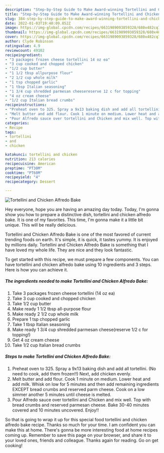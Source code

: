 ```yaml
---
description: "Step-by-Step Guide to Make Award-winning Tortellini and Chicken Alfredo Bake"
title: "Step-by-Step Guide to Make Award-winning Tortellini and Chicken Alfredo Bake"
slug: 384-step-by-step-guide-to-make-award-winning-tortellini-and-chicken-alfredo-bake
date: 2022-01-03T19:40:09.852Z
image: https://img-global.cpcdn.com/recipes/6631989093859328/680x482cq70/tortellini-and-chicken-alfredo-bake-recipe-main-photo.jpg
thumbnail: https://img-global.cpcdn.com/recipes/6631989093859328/680x482cq70/tortellini-and-chicken-alfredo-bake-recipe-main-photo.jpg
cover: https://img-global.cpcdn.com/recipes/6631989093859328/680x482cq70/tortellini-and-chicken-alfredo-bake-recipe-main-photo.jpg
author: Clyde Robinson
ratingvalue: 4.9
reviewcount: 49102
recipeingredient:
- "3 packages frozen cheese tortellini 14 oz ea"
- "3 cup cooked and chopped chicken"
- "1/2 cup butter"
- "1 1/2 tbsp allpurpose flour"
- "2 1/2 cup whole milk"
- "1 tsp chopped garlic"
- "1 tbsp Italian seasoning"
- "1 3/4 cup shredded parmesan cheesereserve 12 c for topping"
- "4 oz cream cheese"
- "1/2 cup Italian bread crumbs"
recipeinstructions:
- "Preheat oven to 325. Spray a 9x13 baking dish and add all tortellini. (No need to cook, add them frozen!!) Next, add chicken evenly."
- "Melt butter and add flour. Cook 1 minute on medium. Lower heat and add milk. Whisk on low for 5 minutes and then add remaining ingredients EXCEPT bread crumbs and reserved parm cheese. Cook on a low simmer another 5 minutes until cheese is melted."
- "Pour Alfredo sauce over tortellini and Chicken and mix well. Top with bread crumbs and reserved  parmesan cheese. Bake 30-40 minutes covered and 10 minutes uncovered. Enjoy!!"
categories:
- Recipe
tags:
- tortellini
- and
- chicken

katakunci: tortellini and chicken 
nutrition: 213 calories
recipecuisine: American
preptime: "PT30M"
cooktime: "PT60M"
recipeyield: "4"
recipecategory: Dessert

---
```



![Tortellini and Chicken Alfredo Bake](https://img-global.cpcdn.com/recipes/6631989093859328/680x482cq70/tortellini-and-chicken-alfredo-bake-recipe-main-photo.jpg)

Hey everyone, hope you are having an amazing day today. Today, I'm gonna show you how to prepare a distinctive dish, tortellini and chicken alfredo bake. It is one of my favorites. This time, I'm gonna make it a little bit unique. This will be really delicious.

Tortellini and Chicken Alfredo Bake is one of the most favored of current trending foods on earth. It's simple, it is quick, it tastes yummy. It is enjoyed by millions daily. Tortellini and Chicken Alfredo Bake is something that I have loved my whole life. They are nice and they look fantastic.




To get started with this recipe, we must prepare a few components. You can have tortellini and chicken alfredo bake using 10 ingredients and 3 steps. Here is how you can achieve it.

<!--inarticleads1-->

##### The ingredients needed to make Tortellini and Chicken Alfredo Bake:

1. Take 3 packages frozen cheese tortellini (14 oz ea)
1. Take 3 cup cooked and chopped chicken
1. Take 1/2 cup butter
1. Make ready 1 1/2 tbsp all-purpose flour
1. Make ready 2 1/2 cup whole milk
1. Prepare 1 tsp chopped garlic
1. Take 1 tbsp Italian seasoning
1. Make ready 1 3/4 cup shredded parmesan cheese(reserve 1/2 c for topping!)
1. Get 4 oz cream cheese
1. Take 1/2 cup Italian bread crumbs




<!--inarticleads2-->

##### Steps to make Tortellini and Chicken Alfredo Bake:

1. Preheat oven to 325. Spray a 9x13 baking dish and add all tortellini. (No need to cook, add them frozen!!) Next, add chicken evenly.
1. Melt butter and add flour. Cook 1 minute on medium. Lower heat and add milk. Whisk on low for 5 minutes and then add remaining ingredients EXCEPT bread crumbs and reserved parm cheese. Cook on a low simmer another 5 minutes until cheese is melted.
1. Pour Alfredo sauce over tortellini and Chicken and mix well. Top with bread crumbs and reserved  parmesan cheese. Bake 30-40 minutes covered and 10 minutes uncovered. Enjoy!!




So that is going to wrap it up for this special food tortellini and chicken alfredo bake recipe. Thanks so much for your time. I am confident you can make this at home. There's gonna be more interesting food at home recipes coming up. Remember to save this page on your browser, and share it to your loved ones, friends and colleague. Thanks again for reading. Go on get cooking!
